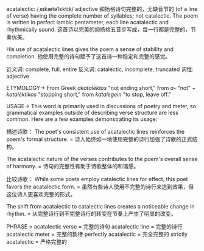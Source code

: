 acatalectic: /ˌeɪkætəˈlɛktɪk/
adjective
抑扬格诗句完整的，无缺音节的
(of a line of verse) having the complete number of syllables; not catalectic.
The poem is written in perfect iambic pentameter, each line acatalectic and rhythmically sound.  这首诗以完美的抑扬格五音步写成，每一行都是完整的，节奏优美。

His use of acatalectic lines gives the poem a sense of stability and completion. 他使用完整的诗句赋予了这首诗一种稳定和完整的感觉。

近义词: complete, full, entire
反义词: catalectic, incomplete, truncated
词性: adjective

ETYMOLOGY->
From Greek *akatalēktos*  "not ending short," from *a-* "not" + *katalēktikos* "stopping short," from *katalegein*  "to stop, leave off."

USAGE->
This word is primarily used in discussions of poetry and meter, so grammatical examples outside of describing verse structure are less common.  Here are a few examples demonstrating its usage:

描述诗歌：
The poet's consistent use of acatalectic lines reinforces the poem's formal structure. = 诗人始终如一地使用完整的诗行加强了诗歌的正式结构。

The acatalectic nature of the verses contributes to the poem's overall sense of harmony. = 诗句的完整性有助于诗歌整体的和谐感。

比较诗歌：
While some poets employ catalectic lines for effect, this poet favors the acatalectic form. = 虽然有些诗人使用不完整的诗行来达到效果，但这位诗人更喜欢完整的形式。

The shift from acatalectic to catalectic lines creates a noticeable change in rhythm. = 从完整诗行到不完整诗行的转变在节奏上产生了明显的改变。


PHRASE->
acatalectic verse = 完整的诗句
acatalectic line = 完整的诗行
acatalectic meter = 完整的韵律
perfectly acatalectic = 完全完整的
strictly acatalectic = 严格完整的
